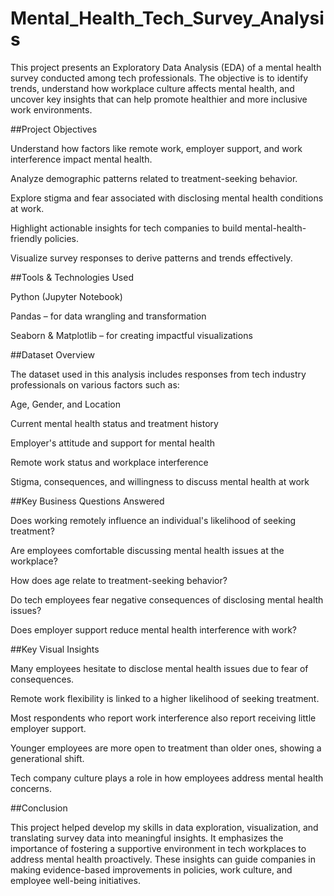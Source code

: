 # Mental_Health_Tech_Survey_Analysis

This project presents an Exploratory Data Analysis (EDA) of a mental health survey conducted among tech professionals. The objective is to identify trends, understand how workplace culture affects mental health, and uncover key insights that can help promote healthier and more inclusive work environments.

##Project Objectives

Understand how factors like remote work, employer support, and work interference impact mental health.

Analyze demographic patterns related to treatment-seeking behavior.

Explore stigma and fear associated with disclosing mental health conditions at work.

Highlight actionable insights for tech companies to build mental-health-friendly policies.

Visualize survey responses to derive patterns and trends effectively.

##Tools & Technologies Used

Python (Jupyter Notebook)

Pandas – for data wrangling and transformation

Seaborn & Matplotlib – for creating impactful visualizations

##Dataset Overview

The dataset used in this analysis includes responses from tech industry professionals on various factors such as:

Age, Gender, and Location

Current mental health status and treatment history

Employer's attitude and support for mental health

Remote work status and workplace interference

Stigma, consequences, and willingness to discuss mental health at work

##Key Business Questions Answered

Does working remotely influence an individual's likelihood of seeking treatment?

Are employees comfortable discussing mental health issues at the workplace?

How does age relate to treatment-seeking behavior?

Do tech employees fear negative consequences of disclosing mental health issues?

Does employer support reduce mental health interference with work?

##Key Visual Insights

Many employees hesitate to disclose mental health issues due to fear of consequences.

Remote work flexibility is linked to a higher likelihood of seeking treatment.

Most respondents who report work interference also report receiving little employer support.

Younger employees are more open to treatment than older ones, showing a generational shift.

Tech company culture plays a role in how employees address mental health concerns.

##Conclusion

This project helped develop my skills in data exploration, visualization, and translating survey data into meaningful insights. It emphasizes the importance of fostering a supportive environment in tech workplaces to address mental health proactively. These insights can guide companies in making evidence-based improvements in policies, work culture, and employee well-being initiatives.


